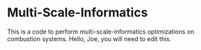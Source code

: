 # Multi-Scale-Informatics

This is a code to perform multi-scale-informatics optimizations on combustion systems. Hello, Joe, you will need to edit this.
